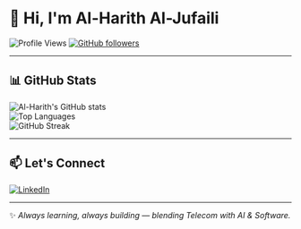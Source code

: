 # 👋 Hi, I'm Al-Harith Al-Jufaili  

![Profile Views](https://komarev.com/ghpvc/?username=YOUR-USERNAME&color=blueviolet&style=flat-square)
[![GitHub followers](https://img.shields.io/github/followers/YOUR-USERNAME?label=Follow&style=social)](https://github.com/YOUR-USERNAME)


---

## 📊 GitHub Stats
![Al-Harith's GitHub stats](https://github-readme-stats.vercel.app/api?username=YOUR-USERNAME&show_icons=true&theme=radical)  
![Top Languages](https://github-readme-stats.vercel.app/api/top-langs/?username=YOUR-USERNAME&layout=compact&theme=radical)  
![GitHub Streak](https://github-readme-streak-stats.herokuapp.com/?user=YOUR-USERNAME&theme=radical)  

---


## 📫 Let's Connect
[![LinkedIn](https://img.shields.io/badge/LinkedIn-Profile-blue?style=for-the-badge&logo=linkedin&logoColor=white)](#)  

---

✨ *Always learning, always building — blending Telecom with AI & Software.*  
